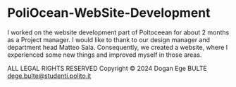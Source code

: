 # PoliOcean-WebSite-Development
I worked on the website development part of Poltoceean for about 2 months as a Project manager. I would like to thank to our design manager and department head Matteo Sala. Consequently, we created a website, where I experienced some new things and improved myself in those areas.

ALL LEGAL RIGHTS RESERVED Copyright © 2024 Dogan Ege BULTE <dege.bulte@studenti.polito.it>
